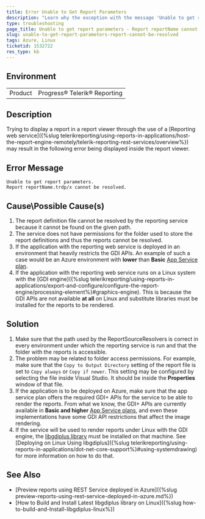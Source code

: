 ```yaml
---
title: Error Unable to Get Report Parameters
description: "Learn why the exception with the message 'Unable to get report parameters - Report reportName cannot be resolved' may occur in Telerik Reporting."
type: troubleshooting
page_title: Unable to get report parameters - Report reportName cannot be resolved
slug: unable-to-get-report-parameters-report-cannot-be-resolved
tags: Azure, Linux
ticketid: 1532722
res_type: kb
---
```


## Environment

<table>
	<tbody>
		<tr>
			<td>Product</td>
			<td>Progress® Telerik® Reporting</td>
		</tr>
	</tbody>
</table>


## Description

Trying to display a report in a report viewer through the use of a [Reporting web service]({%slug telerikreporting/using-reports-in-applications/host-the-report-engine-remotely/telerik-reporting-rest-services/overview%}) may result in the following error being displayed inside the report viewer.

## Error Message

````
Unable to get report parameters.
Report reportName.trdp/x cannot be resolved.
````

## Cause\Possible Cause(s)

1. The report definition file cannot be resolved by the reporting service because it cannot be found on the given path.
1. The service does not have permissions for the folder used to store the report definitions and thus the reports cannot be resolved.
1. If the application with the reporting web service is deployed in an environment that heavily restricts the GDI APIs. An example of such a case would be an Azure environment with **lower** than **Basic** [App Service plan](https://azure.microsoft.com/en-us/pricing/details/app-service/windows/).
1. If the application with the reporting web service runs on a Linux system with the [GDI engine]({%slug telerikreporting/using-reports-in-applications/export-and-configure/configure-the-report-engine/processing-element%}#graphics-engine). This is because the GDI APIs are not available **at all** on Linux and substitute libraries must be installed for the reports to be rendered.

## Solution

1. Make sure that the path used by the ReportSourceResolvers is correct in every environment under which the reporting service is run and that the folder with the reports is accessible.
1. The problem may be related to folder access permissions. For example, make sure that the `Copy to Output Directory` setting of the report file is set to `Copy always` or `Copy if newer`. This setting may be configured by selecting the file inside Visual Studio. It should be inside the **Properties** window of that file.
1. If the application is to be deployed on Azure, make sure that the app service plan offers the required GDI+ APIs for the service to be able to render the reports. From what we know, the GDI+ APIs are currently available in **Basic and higher** [App Service plans](https://azure.microsoft.com/en-us/pricing/details/app-service/windows/), and even these implementations have some GDI API restrictions that affect the image rendering.
1. If the service will be used to render reports under Linux with the GDI engine, the [libgdiplus library](https://www.mono-project.com/docs/gui/libgdiplus/) must be installed on that machine. See [Deploying on Linux Using libgdiplus]({%slug telerikreporting/using-reports-in-applications/dot-net-core-support%}#using-systemdrawing) for more information on how to do that.

## See Also

* [Preview reports using REST Service deployed in Azure]({%slug preview-reports-using-rest-service-deployed-in-azure.md%})
* [How to Build and Install Latest libgdiplus library on Linux]({%slug how-to-build-and-Install-libgdiplus-linux%})
